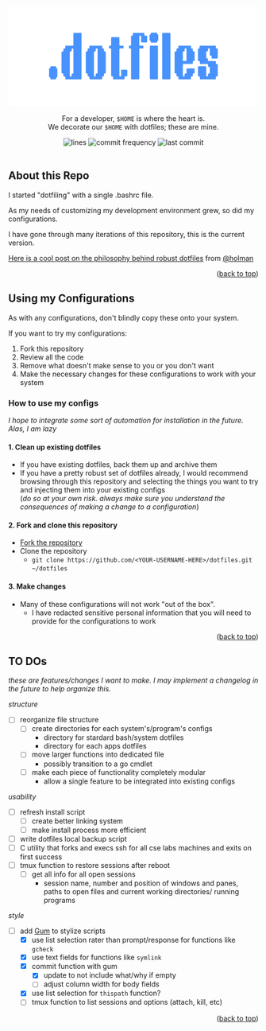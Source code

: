 <div id="top"></div>

<!-- PROJECT LOGO -->
<br />
<div align="center">
  <a href="https://github.com/terminalPoltergeist/dotfiles">
    <img src="/assets/output-onlinepngtools.png" alt="Logo" width="600" height="200">
  </a>

  <p align="center">
    For a developer, <code>$HOME</code> is where the heart is. 
    <br/>
    We decorate our <code>$HOME</code> with dotfiles; these are mine.
  </p>

  <img src="https://img.shields.io/tokei/lines/github/terminalPoltergeist/dotfiles" alt="lines">
  <img src="https://img.shields.io/github/commit-activity/m/terminalPoltergeist/dotfiles" alt="commit frequency">
  <img src="https://img.shields.io/github/last-commit/terminalPoltergeist/dotfiles" alt="last commit">
</div>

<br/>

## About this Repo

I started "dotfiling" with a single .bashrc file. 

As my needs of customizing my development environment grew, so did my configurations.

I have gone through many iterations of this repository, this is the current version.

[Here is a cool post on the philosophy behind robust dotfiles](https://zachholman.com/2010/08/dotfiles-are-meant-to-be-forked/) from [@holman](https://github.com/holman) 

<p align="right">(<a href="#top">back to top</a>)</p>

## Using my Configurations

As with any configurations, don't blindly copy these onto your system.

If you want to try my configurations:
1. Fork this repository
2. Review all the code
3. Remove what doesn't make sense to you or you don't want
4. Make the necessary changes for these configurations to work with your system

### How to use my configs

*I hope to integrate some sort of automation for installation in the future. Alas, I am lazy*

#### 1. Clean up existing dotfiles
- If you have existing dotfiles, back them up and archive them
- If you have a pretty robust set of dotfiles already, I would recommend browsing through this repository and selecting the things you want to try and injecting them into your existing configs 
<br/>(*do so at your own risk. always make sure you understand the consequences of making a change to a configuration*)

#### 2. Fork and clone this repository
- [Fork the repository](https://github.com/terminalPoltergeist/dotfiles/fork)
- Clone the repository
    - `git clone https://github.com/<YOUR-USERNAME-HERE>/dotfiles.git ~/dotfiles`

#### 3. Make changes
- Many of these configurations will not work "out of the box".
    - I have redacted sensitive personal information that you will need to provide for the configurations to work

<p align="right">(<a href="#top">back to top</a>)</p>

## TO DOs

*these are features/changes I want to make. I may implement a changelog in the future to help organize this.*

_structure_
- [ ] reorganize file structure
    - [ ] create directories for each system's/program's configs
      - directory for stardard bash/system dotfiles
      - directory for each apps dotfiles
    - [ ] move larger functions into dedicated file
      - possibly transition to a go cmdlet
    - [ ] make each piece of functionality completely modular
      - allow a single feature to be integrated into existing configs

_usability_
- [ ] refresh install script
    - [ ] create better linking system
    - [ ] make install process more efficient
- [ ] write dotfiles local backup script
- [ ] C utility that forks and execs ssh for all cse labs machines and exits on first success
- [ ] tmux function to restore sessions after reboot
  - [ ] get all info for all open sessions
    - session name, number and position of windows and panes,  
      paths to open files and current working directories/ running programs

_style_
- [ ] add [Gum](https://github.com/charmbracelet/gum) to stylize scripts
    - [X] use list selection rater than prompt/response for functions like `gcheck`
    - [X] use text fields for functions like `symlink`
    - [X] commit function with gum
      - [X] update to not include what/why if empty
      - [ ] adjust column width for body fields
    - [X] use list selection for `thispath` function?
    - [ ] tmux function to list sessions and options (attach, kill, etc)
<p align="right">(<a href="#top">back to top</a>)</p>
